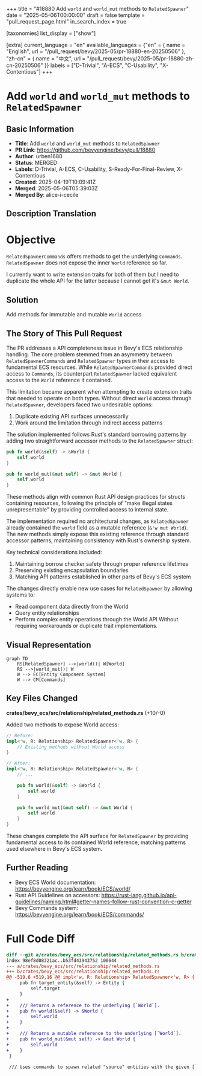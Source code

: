 +++
title = "#18880 Add `world` and `world_mut` methods to `RelatedSpawner`"
date = "2025-05-06T00:00:00"
draft = false
template = "pull_request_page.html"
in_search_index = true

[taxonomies]
list_display = ["show"]

[extra]
current_language = "en"
available_languages = {"en" = { name = "English", url = "/pull_request/bevy/2025-05/pr-18880-en-20250506" }, "zh-cn" = { name = "中文", url = "/pull_request/bevy/2025-05/pr-18880-zh-cn-20250506" }}
labels = ["D-Trivial", "A-ECS", "C-Usability", "X-Contentious"]
+++

# Add `world` and `world_mut` methods to `RelatedSpawner`

## Basic Information
- **Title**: Add `world` and `world_mut` methods to `RelatedSpawner`
- **PR Link**: https://github.com/bevyengine/bevy/pull/18880
- **Author**: urben1680
- **Status**: MERGED
- **Labels**: D-Trivial, A-ECS, C-Usability, S-Ready-For-Final-Review, X-Contentious
- **Created**: 2025-04-19T10:09:41Z
- **Merged**: 2025-05-06T05:39:03Z
- **Merged By**: alice-i-cecile

## Description Translation
# Objective

`RelatedSpawnerCommands` offers methods to get the underlying `Commands`.
`RelatedSpawner` does not expose the inner `World` reference so far.

I currently want to write extension traits for both of them but I need to duplicate the whole API for the latter because I cannot get it's `&mut World`.

## Solution

Add methods for immutable and mutable `World` access

## The Story of This Pull Request

The PR addresses a API completeness issue in Bevy's ECS relationship handling. The core problem stemmed from an asymmetry between `RelatedSpawnerCommands` and `RelatedSpawner` types in their access to fundamental ECS resources. While `RelatedSpawnerCommands` provided direct access to `Commands`, its counterpart `RelatedSpawner` lacked equivalent access to the `World` reference it contained.

This limitation became apparent when attempting to create extension traits that needed to operate on both types. Without direct `World` access through `RelatedSpawner`, developers faced two undesirable options:
1. Duplicate existing API surfaces unnecessarily
2. Work around the limitation through indirect access patterns

The solution implemented follows Rust's standard borrowing patterns by adding two straightforward accessor methods to the `RelatedSpawner` struct:
```rust
pub fn world(&self) -> &World {
    self.world
}

pub fn world_mut(&mut self) -> &mut World {
    self.world
}
```
These methods align with common Rust API design practices for structs containing resources, following the principle of "make illegal states unrepresentable" by providing controlled access to internal state.

The implementation required no architectural changes, as `RelatedSpawner` already contained the `world` field as a mutable reference (`&'w mut World`). The new methods simply expose this existing reference through standard accessor patterns, maintaining consistency with Rust's ownership system.

Key technical considerations included:
1. Maintaining borrow checker safety through proper reference lifetimes
2. Preserving existing encapsulation boundaries
3. Matching API patterns established in other parts of Bevy's ECS system

The changes directly enable new use cases for `RelatedSpawner` by allowing systems to:
- Read component data directly from the World
- Query entity relationships
- Perform complex entity operations through the World API
Without requiring workarounds or duplicate trait implementations.

## Visual Representation

```mermaid
graph TD
    RS[RelatedSpawner] -->|world()| W[World]
    RS -->|world_mut()| W
    W --> EC[Entity Component System]
    W --> CM[Commands]
```

## Key Files Changed

**crates/bevy_ecs/src/relationship/related_methods.rs** (+10/-0)

Added two methods to expose World access:
```rust
// Before:
impl<'w, R: Relationship> RelatedSpawner<'w, R> {
    // Existing methods without World access
}

// After:
impl<'w, R: Relationship> RelatedSpawner<'w, R> {
    // ...

    pub fn world(&self) -> &World {
        self.world
    }

    pub fn world_mut(&mut self) -> &mut World {
        self.world
    }
}
```

These changes complete the API surface for `RelatedSpawner` by providing fundamental access to its contained World reference, matching patterns used elsewhere in Bevy's ECS system.

## Further Reading

- Bevy ECS World documentation: https://bevyengine.org/learn/book/ECS/world/
- Rust API Guidelines on accessors: https://rust-lang.github.io/api-guidelines/naming.html#getter-names-follow-rust-convention-c-getter
- Bevy Commands system: https://bevyengine.org/learn/book/ECS/commands/

# Full Code Diff
```diff
diff --git a/crates/bevy_ecs/src/relationship/related_methods.rs b/crates/bevy_ecs/src/relationship/related_methods.rs
index 98ef8d08321ac..b53fd43943752 100644
--- a/crates/bevy_ecs/src/relationship/related_methods.rs
+++ b/crates/bevy_ecs/src/relationship/related_methods.rs
@@ -519,6 +519,16 @@ impl<'w, R: Relationship> RelatedSpawner<'w, R> {
     pub fn target_entity(&self) -> Entity {
         self.target
     }
+
+    /// Returns a reference to the underlying [`World`].
+    pub fn world(&self) -> &World {
+        self.world
+    }
+
+    /// Returns a mutable reference to the underlying [`World`].
+    pub fn world_mut(&mut self) -> &mut World {
+        self.world
+    }
 }
 
 /// Uses commands to spawn related "source" entities with the given [`Relationship`], targeting
```